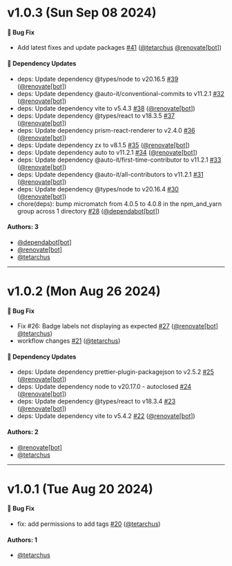 # v1.0.3 (Sun Sep 08 2024)

#### 🐛 Bug Fix

- Add latest fixes and update packages [#41](https://github.com/tetarchus/storybook-addon-badges/pull/41) ([@tetarchus](https://github.com/tetarchus) [@renovate[bot]](https://github.com/renovate[bot]))

#### 🔩 Dependency Updates

- deps: Update dependency @types/node to v20.16.5 [#39](https://github.com/tetarchus/storybook-addon-badges/pull/39) ([@renovate[bot]](https://github.com/renovate[bot]))
- deps: Update dependency @auto-it/conventional-commits to v11.2.1 [#32](https://github.com/tetarchus/storybook-addon-badges/pull/32) ([@renovate[bot]](https://github.com/renovate[bot]))
- deps: Update dependency vite to v5.4.3 [#38](https://github.com/tetarchus/storybook-addon-badges/pull/38) ([@renovate[bot]](https://github.com/renovate[bot]))
- deps: Update dependency @types/react to v18.3.5 [#37](https://github.com/tetarchus/storybook-addon-badges/pull/37) ([@renovate[bot]](https://github.com/renovate[bot]))
- deps: Update dependency prism-react-renderer to v2.4.0 [#36](https://github.com/tetarchus/storybook-addon-badges/pull/36) ([@renovate[bot]](https://github.com/renovate[bot]))
- deps: Update dependency zx to v8.1.5 [#35](https://github.com/tetarchus/storybook-addon-badges/pull/35) ([@renovate[bot]](https://github.com/renovate[bot]))
- deps: Update dependency auto to v11.2.1 [#34](https://github.com/tetarchus/storybook-addon-badges/pull/34) ([@renovate[bot]](https://github.com/renovate[bot]))
- deps: Update dependency @auto-it/first-time-contributor to v11.2.1 [#33](https://github.com/tetarchus/storybook-addon-badges/pull/33) ([@renovate[bot]](https://github.com/renovate[bot]))
- deps: Update dependency @auto-it/all-contributors to v11.2.1 [#31](https://github.com/tetarchus/storybook-addon-badges/pull/31) ([@renovate[bot]](https://github.com/renovate[bot]))
- deps: Update dependency @types/node to v20.16.4 [#30](https://github.com/tetarchus/storybook-addon-badges/pull/30) ([@renovate[bot]](https://github.com/renovate[bot]))
- chore(deps): bump micromatch from 4.0.5 to 4.0.8 in the npm_and_yarn group across 1 directory [#28](https://github.com/tetarchus/storybook-addon-badges/pull/28) ([@dependabot[bot]](https://github.com/dependabot[bot]))

#### Authors: 3

- [@dependabot[bot]](https://github.com/dependabot[bot])
- [@renovate[bot]](https://github.com/renovate[bot])
- [@tetarchus](https://github.com/tetarchus)

---

# v1.0.2 (Mon Aug 26 2024)

#### 🐛 Bug Fix

- Fix #26: Badge labels not displaying as expected [#27](https://github.com/tetarchus/storybook-addon-badges/pull/27) ([@renovate[bot]](https://github.com/renovate[bot]) [@tetarchus](https://github.com/tetarchus))
- workflow changes [#21](https://github.com/tetarchus/storybook-addon-badges/pull/21) ([@tetarchus](https://github.com/tetarchus))

#### 🔩 Dependency Updates

- deps: Update dependency prettier-plugin-packagejson to v2.5.2 [#25](https://github.com/tetarchus/storybook-addon-badges/pull/25) ([@renovate[bot]](https://github.com/renovate[bot]))
- deps: Update dependency node to v20.17.0 - autoclosed [#24](https://github.com/tetarchus/storybook-addon-badges/pull/24) ([@renovate[bot]](https://github.com/renovate[bot]))
- deps: Update dependency @types/react to v18.3.4 [#23](https://github.com/tetarchus/storybook-addon-badges/pull/23) ([@renovate[bot]](https://github.com/renovate[bot]))
- deps: Update dependency vite to v5.4.2 [#22](https://github.com/tetarchus/storybook-addon-badges/pull/22) ([@renovate[bot]](https://github.com/renovate[bot]))

#### Authors: 2

- [@renovate[bot]](https://github.com/renovate[bot])
- [@tetarchus](https://github.com/tetarchus)

---

# v1.0.1 (Tue Aug 20 2024)

#### 🐛 Bug Fix

- fix: add permissions to add tags [#20](https://github.com/tetarchus/storybook-addon-badges/pull/20) ([@tetarchus](https://github.com/tetarchus))

#### Authors: 1

- [@tetarchus](https://github.com/tetarchus)
